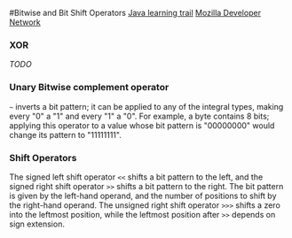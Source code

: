 #Bitwise and Bit Shift Operators
[Java learning trail](https://docs.oracle.com/javase/tutorial/java/nutsandbolts/op3.html)
[Mozilla Developer Network](https://developer.mozilla.org/en-US/docs/Web/JavaScript/Reference/Operators/Bitwise_Operators)

### XOR
*TODO*

### Unary Bitwise complement operator

`~` inverts a bit pattern; it can be applied to any of the integral types, making every "0" a "1" and every "1" a "0". 
For example, a byte contains 8 bits; applying this operator to a value whose bit pattern is "00000000" would change its pattern to "11111111".


### Shift Operators

The signed left shift operator `<<` shifts a bit pattern to the left, and the signed right shift operator `>>` shifts a 
bit pattern to the right. The bit pattern is given by the left-hand operand, and the number of positions to shift by the 
right-hand operand. The unsigned right shift operator `>>>` shifts a zero into the leftmost position, while the leftmost 
position after `>>` depends on sign extension.
